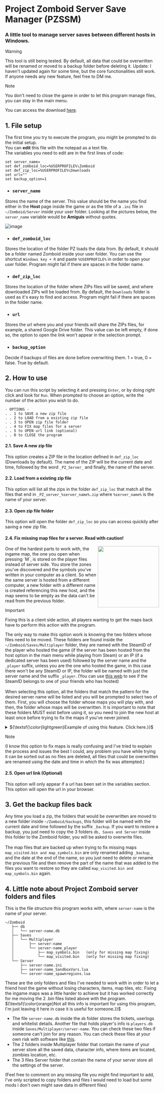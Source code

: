 # Project Zomboid Server Save Manager (PZSSM)

### A little tool to manage server saves between different hosts in Windows.

> [!WARNING]
> This tool is still being tested. By default, all data that could be overwritten will be renamed or moved to a backup folder before deleting it.
> Update: I haven't updated again for some time, but the core functionalities still work. If anyone needs any new feature, feel free to DM me.

> [!NOTE]
> You don't need to close the game in order to let this program manage files, you can stay in the main menu.

You can access the download [here](https://github.com/pabloherresp/PZ-Server-Save-Manager/releases).

## 1. File setup

The first time you try to execute the program, you might be prompted to do the initial setup.  
You can **edit** this file with the notepad as a text file.  
The variables you need to edit are in the first lines of code:
```batch
set server_name=
set def_zomboid_loc=%USERPROFILE%\Zomboid
set def_zip_loc=%USERPROFILE%\Downloads
set url="" 
set backup_option=1
```
- ### `server_name`
Stores the name of the server. This value should be the name you find either in the **Host** page inside the game or as the title of a `.ini` file in `~/Zomboid/Server` inside your user folder. Looking at the pictures below, the `server_name` variable would be **Amiguis** without quotes.  
  
![image](https://github.com/pabloherresp/PZ-Server-Save-Manager/assets/16340577/27888743-bbf4-4fe1-917c-f7a36251434c)

- ### `def_zomboid_loc`
Stores the location of the folder PZ loads the data from. By default, it should be a folder named Zomboid inside your user folder. You can use the shortcut `Windows key + R` and paste `%USERPROFILE%` in order to open your user folder.
Program might fail if there are spaces in the folder name.

- ### `def_zip_loc`
Stores the location of the folder where ZIPs files will be saved, and where downloaded ZIPs will be loaded from. By default, the `Downloads` folder is used as it's easy to find and access. Program might fail if there are spaces in the folder name.

- ### `url`
Stores the url where you and your friends will share the ZIPs files, for example, a shared Google Drive folder. This value can be left empty, if done so, the option to open the link won't appear in the selection prompt.

- ### `backup_option`
Decide if backups of files are done before overwriting them. 1 = true, 0 = false. True by default.

## 2. How to use
You can run this script by selecting it and pressing `Enter`, or by doing right click and look for `Run`.
When prompted to choose an option, write the number of the action you wish to do.
```
- OPTIONS -
. . 1 to SAVE a new zip file
. . 2 to LOAD from a existing zip file
. . 3 to OPEN zip file folder
. . 4 to FIX map files for a server
. . 5 to OPEN url link (optional)
. . 0 to CLOSE the program
```

#### 2.1. Save A new zip file

This option creates a ZIP file in the location defined in `def_zip_loc` (Downloads by default). The name of the ZIP will be the current date and time, followed by the word `_PZ_Server_` and finally, the name of the server.

#### 2.2. Load from a existing zip file

This option will list all the zips in the folder `def_zip_loc` that match all the files that end in `_PZ_server_%server_name%.zip` where `%server_name%` is the name of your server.

#### 2.3. Open zip file folder

This option will open the folder `def_zip_loc` so you can access quickily after saving a new zip file.

#### 2.4. Fix missing map files for a server. Read with caution!
<img align="right" width="200" src="https://github.com/pabloherresp/PZ-Server-Save-Manager/assets/16340577/990a1ec8-ac90-4196-bbfd-0c9d1f822bfe">  
<p>One of the hardest parts to work with, the ingame map, the one you open when pressing `M`, is stored on the player files instead of server side. You store the zones you've discovered and the symbols you've written in your computer as a client. So when the same server is hosted from a different computer, a new folder with a different name is created referencing this new host, and the map seems to be empty as the data can't be read from the previous folder.</p>

> [!IMPORTANT]
> Fixing this is a client side action, all players wanting to get the maps back have to perform this action with the program.

The only way to make this option work is knowing the two folders whose files need to be moved. These folders are found inside the `~/Zomboid/Saves/Multiplayer` folder, they are named with the SteamID of the player who hosted the game  (if the server has been hosted from the host option in the main menu while playing from Steam) or an IP (if a dedicated server has been used) followed by the server name and the `_player` suffix, unless you are the one who hosted the game, in this case there won't be any SteamID or IP, the folder will be named with just the server name and the suffix `_player`. (You can use [this web](https://www.steamidfinder.com/) to see if the SteamID belongs to one of your friends who has hosted)  
\
When selecting this option, all the folders that match the pattern for the desired server name will be listed and you will be prompted to select two of them. First, you will choose the folder whose maps you will play with, and then, the folder whose maps will be overwritten. It is important to note that these folders MUST exist before using it, so you need to join the new host at least once before trying to fix the maps if you've never joined.  

<details>
<summary>${\textsf{\color{lightgreen}Example of using this feature. Click here.}}$</summary>
  
Let's see an example, if you are 3 friends, `A, B and C`, with `SteamIDs 001, 002 and 003` respectively (Real IDs are actually longer), playing in a server called `Elephant`, let's say A hosts the first day and all three players join.  

He suddenly can't play the next day, so he uses this program to create a save and sends it to B. Now B uses the program to load the zip he received and can host the server from the Host option in the game. Both B and C join the server and they can check the discovered ingame map and the symbols has been lost so they both leave the game. At this moment, B would use the program again, select this option and choose the folder of the previous host (A) called `001_Elephant_player` and overwrite the files inside his own host folder `Elephant_player`. Player C will firstly choose the same folder of the previous host (A) and then the folder for the new host (B), `002_Elephant_player`. Then both can join the game with the map as they had it the first day. They finish playing and B creates a new zip in order to share it with A for the next day.  

This time A uses the program to load the ZIP from B. A doesn't need to fix maps as his map hasn't updated since the first day. B needs to use the program using the maps from `Elephant_player` (his own host folder) and overwrite `001_Elephant_player` (the folder when A hosts), this folder already exists as it's the one B used the first day, he doesn't need to join once before fixing maps as B and C had to do the second day. Finally, C needs to do the same as B but using `002_Elephant_player` as his first folder (the folder when B hosts), and overwrite the folder when A hosts, he already have both folders as B so he can do it before joining once.  

</details>

> [!NOTE]
> (I know this option to fix maps is really confusing and I've tried to explain the process and issues the best I could, any problem you have while trying it can be sorted out as no files are deleted, all files that could be overwritten are renamed using the date and time in which the fix was attempted.)


#### 2.5. Open url link (Optional)
This option will only appear if a url has been set in the variables section. This option will open the url in your browser.

## 3. Get the backup files back

Any time you load a zip, the folders that would be overwritten are moved to a new folder inside `~/Zomboid/backups`, this folder will be named with the current date and time followed by the suffix `_backup`. If you want to restore a backup, you just need to copy the 3 folders `db, Saves and Server` inside this folder to the Zomboid folder, you will be asked to overwrite files.  
<br>
The map files that are backed up when trying to fix missing maps `map_visited.bin and map_symbols.bin` are only renamed adding `_backup_` and the date at the end of the name, so you just need to delete or rename the previous file and then renove the part of the name that was added to the files you want to restore so they are called `map_visited.bin and map_symbols.bin` again.

## 4. Little note about Project Zomboid server folders and files
This is the file structure this program works with, where `server-name` is the name of your server.
```
~/Zomboid
   ├── db
   │   └── server-name.db
   ├── Saves
   │   └── Multiplayer
   │       ├── server-name
   │       └── server-name_player
   │           ├── map_symbols.bin   (only for missing map fixing)
   │           └── map_visited.bin   (only for missing map fixing)
   └── Server
       ├── server-name.ini
       ├── server-name_SandboxVars.lua
       └── server-name_spawnregions.lua
```

These are the only folders and files I've needed to work with in order to let a friend host the game without losing characters, items, map tiles, etc. Fixing the ingame maps was a little harder to achieve but it has worked correctly for me moving the 2 .bin files listed above with the program.  
${\textsf{\color{orange}Not all this info is important for using this program, I'm just leaving it here in case it is useful for someone.}}$
- The file `server-name.db` inside the `db` folder stores the tickets, userlogs and whitelist details. Another file that holds player's info is `players.db` inside `Saves/Multiplayer/server-name`. You can check these two files if someone can't join for any reason. You can check these files at your own risk with software like [this](https://sqlitebrowser.org).
- The 2 folders inside Multiplayer folder that contain the name of your server store all the saved data, character info, where items are located, zombies location, etc.
- The 3 files Server folder that contain the name of your server store all the settings of the server.
  
(Feel free to comment on any missing file you might find important to add, I've only scripted to copy folders and files I would need to load but some mods i don't own might save data in different files)
